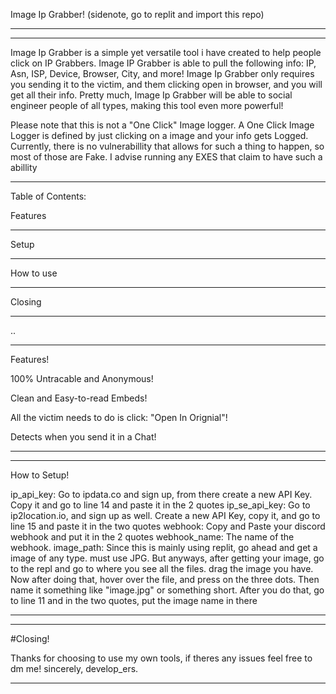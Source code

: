  Image Ip Grabber! (sidenote, go to replit and import this repo)
____________________


_______________________________________________________________________________________________________________________________________________________________________________
Image Ip Grabber is a simple yet versatile tool i have created to help people click on IP Grabbers. Image IP Grabber is able to pull the following info:
IP, Asn, ISP, Device, Browser, City, and more! Image Ip Grabber only requires you sending it to the victim, and them clicking open in browser, and you will get all their info.
Pretty much, Image Ip Grabber will be able to social engineer people of all types, making this tool even more powerful! 


Please note that this is not a "One Click" Image logger. A One Click Image Logger is defined by just clicking on a image and your info gets Logged. 
Currently, there is no vulnerabillity that allows for such a thing to happen, so most of those are Fake. I advise running any EXES that claim to 
have such a abillity



____________________________________________________________________________________________________________________________________________________________________________


Table of Contents:   
                     
Features             
_________            
Setup                
_______              
                     
How to use           
__________           
                     
 Closing             
 _______             
                     
                     
                     
                     
                     
                     
                     
                
                                    
  ..



________________________________________________________________
Features! 

100% Untracable and Anonymous!

Clean and Easy-to-read Embeds!

All the victim needs to do is click: "Open In Orignial"!

Detects when you send it in a Chat!

_______________________________________________________________






__________________________________________________________________________
How to Setup!


ip_api_key: Go to ipdata.co and sign up, from there create a new API Key. Copy it and go to line 14 and paste it in the 2 quotes
ip_se_api_key: Go to ip2location.io, and sign up as well. Create a new API Key, copy it, and go to line 15 and paste it in the two quotes
webhook: Copy and Paste your discord webhook and put it in the 2 quotes
webhook_name: The name of the webhook.
image_path: Since this is mainly using replit, go ahead and get a image of any type. must use JPG. But anyways,
after getting your image, go to the repl and go to where you see all the files. drag the image you have. Now after doing that, hover over the file, and press on the three dots. 
Then name it something like "image.jpg" or something short. After you do that, go to line 11 and in the two quotes, put the image name in there



_______________________________________________________________________






_________________________
#Closing!



Thanks for choosing to use my own tools, if theres any issues feel free to dm me!
sincerely, develop_ers.
________________________
